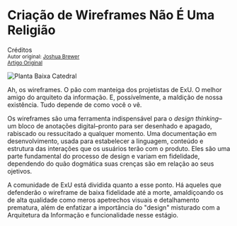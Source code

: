 Criação de Wireframes Não É Uma Religião
========================================
Créditos<br/>
<small>Autor original: [Joshua Brewer](http://52weeksofux.com/)<br/>[Artigo Original](http://52weeksofux.com/post/866406780/wireframing-is-not-a-religion)</small>

![Planta Baixa Catedral](http://media.tumblr.com/tumblr_l67bcq6jOA1qz7ace.jpg "Planta Baixa Catedral")

Ah, os wireframes. O pão com manteiga dos projetistas de ExU. O melhor amigo do arquiteto da informação. E, possívelmente, a maldição de nossa existência. Tudo depende de como você o vê.

Os wireframes são uma ferramenta indispensável para o *design thinking*&ndash;um bloco de anotações digital&ndash;pronto para ser desenhado e apagado, rabiscado ou ressucitado a qualquer momento. Uma documentação em desenvolvimento, usada para estabelecer a linguagem, conteúdo e estrutura das interações que os usuários terão com o produto. Eles são uma parte fundamental do processo de design e variam em fidelidade, dependendo do quão dogmática suas crenças são em relação ao seus ojetivos.

A comunidade de ExU está dividida quanto a esse ponto. Há aqueles que defenderão o wireframe de baixa fidelidade até a morte, amaldiçoando os de alta qualidade como meros apetrechos visuais e detalhamento prematura, além de enfatizar a importância do "design" misturado com a Arquitetura da Informação e funcionalidade nesse estágio.